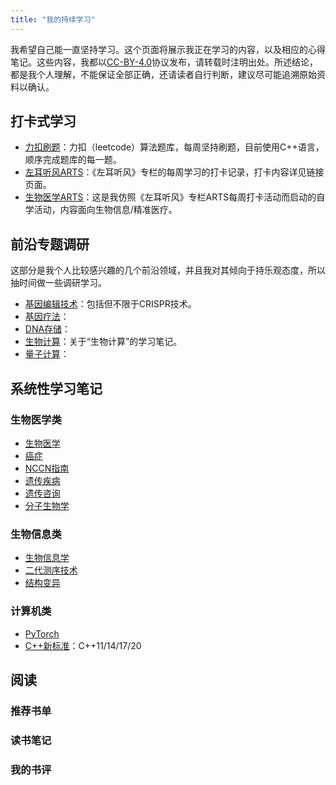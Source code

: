 ```yaml
---
title: "我的持续学习"
---
```


我希望自己能一直坚持学习。这个页面将展示我正在学习的内容，以及相应的心得笔记。这些内容，我都以[CC-BY-4.0](https://creativecommons.org/licenses/by/4.0/deed.zh)协议发布，请转载时注明出处。所述结论，都是我个人理解，不能保证全部正确，还请读者自行判断，建议尽可能追溯原始资料以确认。

## 打卡式学习

* [力扣刷题](https://github.com/yanlinlin82/leetcode/blob/master/README.md)：力扣（leetcode）算法题库，每周坚持刷题，目前使用C++语言，顺序完成题库的每一题。
* [左耳听风ARTS](https://yanlinlin82.github.io/ARTS-Weekly)：《左耳听风》专栏的每周学习的打卡记录，打卡内容详见链接页面。
* [生物医学ARTS](https://yanlinlin82.github.io/ARTS-Weekly-BioMed)：这是我仿照《左耳听风》专栏ARTS每周打卡活动而启动的自学活动，内容面向生物信息/精准医疗。

## 前沿专题调研

这部分是我个人比较感兴趣的几个前沿领域，并且我对其倾向于持乐观态度，所以抽时间做一些调研学习。

* [基因编辑技术](/notes/genome-editing)：包括但不限于CRISPR技术。
* [基因疗法](/notes/gene-therapy)：
* [DNA存储](/notes/dna-storage)：
* [生物计算](/notes/bio-computing)：关于“生物计算”的学习笔记。
* [量子计算](/notes/quantum-computing)：

## 系统性学习笔记

### 生物医学类

* [生物医学](/notes/biomed)
* [癌症](/notes/cancer)
* [NCCN指南](/notes/nccn)
* [遗传疾病](/notes/genetic-disorders)
* [遗传咨询](/notes/genetic-counselling)
* [分子生物学](/notes/molecular-biology)

### 生物信息类

* [生物信息学](/notes/bioinformatics)
* [二代测序技术](/notes/ngs)
* [结构变异](/notes/sv)

### 计算机类

* [PyTorch](/notes/pytorch)
* [C++新标准](/notes/cpp)：C++11/14/17/20

## 阅读

### 推荐书单

### 读书笔记

### 我的书评
